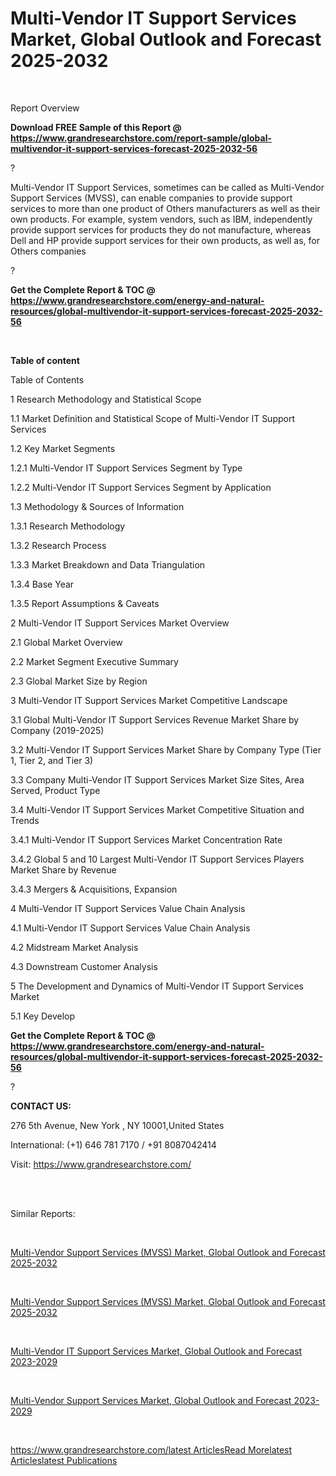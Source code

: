 <h1>Multi-Vendor IT Support Services Market, Global Outlook and Forecast 2025-2032</h1><br/><p>Report Overview</p>
 
 
 
 <div><b>Download FREE Sample of this Report @ <a href="https://www.grandresearchstore.com/report-sample/global-multivendor-it-support-services-forecast-2025-2032-56">https://www.grandresearchstore.com/report-sample/global-multivendor-it-support-services-forecast-2025-2032-56</a></b></div>
 
 
 
 <p>? </p>
 
 
 
 <p>Multi-Vendor IT Support Services, sometimes can be called as Multi-Vendor Support Services (MVSS), can enable companies to provide support services to more than one product of Others manufacturers as well as their own products. For example, system vendors, such as IBM, independently provide support services for products they do not manufacture, whereas Dell and HP provide support services for their own products, as well as, for Others companies</p>
 
 
 
 <p>? </p>
 
 
 
 <div><b>Get the Complete Report & TOC @ <a href="https://www.grandresearchstore.com/energy-and-natural-resources/global-multivendor-it-support-services-forecast-2025-2032-56">https://www.grandresearchstore.com/energy-and-natural-resources/global-multivendor-it-support-services-forecast-2025-2032-56</a></b></div>
 
 
 
 <p><br />
 
 <b>Table of content</b></p>
 
 
 
 <p>Table of Contents<br />
 
 1 Research Methodology and Statistical Scope<br />
 
 1.1 Market Definition and Statistical Scope of Multi-Vendor IT Support Services<br />
 
 1.2 Key Market Segments<br />
 
 1.2.1 Multi-Vendor IT Support Services Segment by Type<br />
 
 1.2.2 Multi-Vendor IT Support Services Segment by Application<br />
 
 1.3 Methodology & Sources of Information<br />
 
 1.3.1 Research Methodology<br />
 
 1.3.2 Research Process<br />
 
 1.3.3 Market Breakdown and Data Triangulation<br />
 
 1.3.4 Base Year<br />
 
 1.3.5 Report Assumptions & Caveats<br />
 
 2 Multi-Vendor IT Support Services Market Overview<br />
 
 2.1 Global Market Overview<br />
 
 2.2 Market Segment Executive Summary<br />
 
 2.3 Global Market Size by Region<br />
 
 3 Multi-Vendor IT Support Services Market Competitive Landscape<br />
 
 3.1 Global Multi-Vendor IT Support Services Revenue Market Share by Company (2019-2025)<br />
 
 3.2 Multi-Vendor IT Support Services Market Share by Company Type (Tier 1, Tier 2, and Tier 3)<br />
 
 3.3 Company Multi-Vendor IT Support Services Market Size Sites, Area Served, Product Type<br />
 
 3.4 Multi-Vendor IT Support Services Market Competitive Situation and Trends<br />
 
 3.4.1 Multi-Vendor IT Support Services Market Concentration Rate<br />
 
 3.4.2 Global 5 and 10 Largest Multi-Vendor IT Support Services Players Market Share by Revenue<br />
 
 3.4.3 Mergers & Acquisitions, Expansion<br />
 
 4 Multi-Vendor IT Support Services Value Chain Analysis<br />
 
 4.1 Multi-Vendor IT Support Services Value Chain Analysis<br />
 
 4.2 Midstream Market Analysis<br />
 
 4.3 Downstream Customer Analysis<br />
 
 5 The Development and Dynamics of Multi-Vendor IT Support Services Market<br />
 
 5.1 Key Develop</p>
 
 
 
 <div><b>Get the Complete Report & TOC @ <a href="https://www.grandresearchstore.com/energy-and-natural-resources/global-multivendor-it-support-services-forecast-2025-2032-56">https://www.grandresearchstore.com/energy-and-natural-resources/global-multivendor-it-support-services-forecast-2025-2032-56</a></b></div>
 
 
 
 <p>? </p>
 
 
 
 <p><b>CONTACT US:</b><br />
 
 276 5th Avenue, New York , NY 10001,United States<br />
 
 International: (+1) 646 781 7170 / +91 8087042414<br />
 
 Visit: <a href="https://www.grandresearchstore.com/">https://www.grandresearchstore.com/</a><br />
 
 <br />
 
 <br />
 
 Similar Reports:<br />
 
 <br />
 
 <a href="https://www.grandresearchstore.com/energy-and-natural-resources/global-multivendor-support-services-forecast-2025-2032-89">Multi-Vendor Support Services (MVSS) Market, Global Outlook and Forecast 2025-2032</a><br />
 
 <br />
 
 <a href="https://www.grandresearchstore.com/energy-and-natural-resources/global-multivendor-support-services-forecast-2025-2032-763">Multi-Vendor Support Services (MVSS) Market, Global Outlook and Forecast 2025-2032</a><br />
 
 <br />
 
 <a href="https://www.grandresearchstore.com/ict-and-media/global-multivendor-it-support-services-forecast-2023-2029-718">Multi-Vendor IT Support Services Market, Global Outlook and Forecast 2023-2029</a><br />
 
 <br />
 
 <a href="https://www.grandresearchstore.com/ict-and-media/global-multivendor-support-services-forecast-2023-2029-878">Multi-Vendor Support Services Market, Global Outlook and Forecast 2023-2029</a><br />
 
 <br />
 
 <a href="https://gyeongbokgung.com">https://www.grandresearchstore.com/</a><a href="https://hallyeomaritime.com">latest Articles</a><a href="https://jingwansa.com">Read More</a><a href="https://nguoiviet.jp/">latest Articles</a><a href="https://www.intelmarketresearch.com/">latest Publications</a></p>